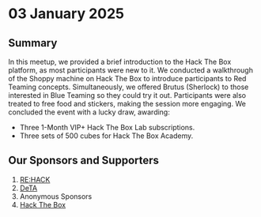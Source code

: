 # 03 January 2025

## Summary
In this meetup, we provided a brief introduction to the Hack The Box platform, as most participants were new to it. We conducted a walkthrough of the Shoppy machine on Hack The Box to introduce participants to Red Teaming concepts. Simultaneously, we offered Brutus (Sherlock) to those interested in Blue Teaming so they could try it out.
Participants were also treated to free food and stickers, making the session more engaging. We concluded the event with a lucky draw, awarding:
- Three 1-Month VIP+ Hack The Box Lab subscriptions.
- Three sets of 500 cubes for Hack The Box Academy.

## Our Sponsors and Supporters
1. [RE:HACK](https://www.rehack.my/home/)
2. [DeTA](https://plashspeed-aiman.github.io/#/gerakan)
3. Anonymous Sponsors
4. [Hack The Box](https://hacktheboxltd.sjv.io/kORj2L)
